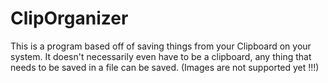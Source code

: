 # ClipOrganizer
This is a program based off of saving things from your Clipboard on your system. It doesn't necessarily even have to be a clipboard, any thing that needs to be saved in a file can be saved.
(Images are not supported yet !!!)

